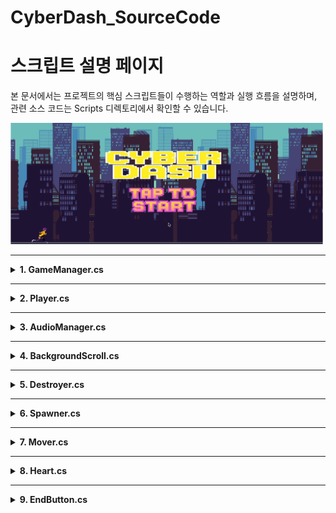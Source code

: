 # CyberDash_SourceCode

# 스크립트 설명 페이지

본 문서에서는 프로젝트의 핵심 스크립트들이 수행하는 역할과 실행 흐름을 설명하며, 관련 소스 코드는 Scripts 디렉토리에서 확인할 수 있습니다.

<img src="Opening.png" alt="게임 시작 화면" width="500"/>

---

<details>
<summary><strong>1. GameManager.cs</strong></summary>

[GameManager Script](Scripts/GameManager.cs)

### 목적:
게임의 전체적인 흐름을 관리하며, 게임 상태(인트로, 플레이 중, 사망)를 제어하고 점수 계산, 최고 점수 저장, 게임 속도 조절을 담당하는 클래스

### 주요 구성:
- **GameState (열거형)**: 게임 상태를 정의 (Intro, Playing, Dead).
- **싱글톤 패턴**: `Instance` 변수로 전역에서 접근 가능.
- **UI 및 오브젝트 참조**:
    - `IntroUi`, `DeadUi`
    - `EnemySpawner`, `DrinkSpawner`
    - `playerScript`
    - `scoreText`
- **주요 메서드**:
    - `CalculateScore()`
    - `SaveHighScore()`
    - `CalculateGameSpeed()`
    - `GameStart()`

### 코드의 흐름:
1. **초기화**: Intro UI 활성화, 싱글톤 인스턴스 설정
2. **게임 플레이**: `GameStart()` 호출로 상태 전환, 스폰 활성화, 점수 증가
3. **게임 오버**: 플레이어 체력 0 → 사망 처리, 최고 점수 저장, 종료 UI 표시

</details>

---

<details>
<summary><strong>2. Player.cs</strong></summary>

[Player Script]

### 목적:
플레이어 캐릭터의 움직임 (점프)과 충돌 (적, 음료) 처리, 무적 상태 제어

### 주요 구성:
- **속성**: `JumpForce`, `isGrounded`, `isInvincible`
- **컴포넌트**: `anime`, `rigid`, `boxCollider`
- **주요 메서드**:
    - `Update()`
    - `OnCollisionEnter2D()`
    - `OnTriggerEnter2D()`
    - `StartInvincible()`, `StopInvincible()`
    - `KillPlayer()`

### 코드의 흐름:
1. **초기화**: 컴포넌트 참조, 상태 초기화
2. **점프**: 스페이스바 입력 시 점프 처리
3. **충돌**: 적과 충돌 시 체력 감소, 음료로 회복, 황금 음료로 무적
4. **사망**: 체력 0일 경우 `KillPlayer()` 호출

</details>

---

<details>
<summary><strong>3. AudioManager.cs</strong></summary>

[AudioManager Script](Scripts/AudioManager.cs)

### 코드의 목적:
게임 내 효과음(SFX) 재생을 담당

### 주요 구성:
- **싱글톤 패턴**: `instance` 접근
- **사운드 설정**: `SFXSounds[]`, `SFXVolume`, `channels`
- **사운드 플레이어**: `SFXPlayers[]`, `channelIndex`
- **주요 메서드**:
    - `Init()`
    - `PlaySfx()`

### 코드의 흐름:
1. **초기화**: AudioSource 채널 생성
2. **재생**: SFX 타입에 따라 지정된 채널로 재생

</details>

---

<details>
<summary><strong>4. BackgroundScroll.cs</strong></summary>

[BackGroundScroll Script](Scripts/BackgroundScroll.cs)

### 코드의 목적:
배경을 좌측으로 스크롤시켜 무한 배경 효과 구현

### 주요 구성:
- `scrollSpeed`
- `meshRenderer` → 텍스처 오프셋 변경

### 코드의 흐름:
1. **초기화**: MeshRenderer 참조
2. **스크롤**: 매 프레임 텍스처 오프셋 이동

</details>

---

<details>
<summary><strong>5. Destroyer.cs</strong></summary>

[Destroyer Script](Scripts/Destroyer.cs)

### 코드의 목적:
왼쪽 경계를 벗어난 오브젝트 삭제 → 성능 최적화

### 주요 구성:
- 파괴 조건: `transform.position.x <= -13.0f`

### 코드의 흐름:
- 매 프레임 검사 → 경계 벗어나면 `Destroy(this.gameObject)`

</details>

---

<details>
<summary><strong>6. Spawner.cs</strong></summary>

[Spawner Script](Scripts/Spawner.cs)

### 코드의 목적:
적/음료를 무작위 생성하여 게임 장애물 및 회복 아이템 제공

### 주요 구성:
- `gameObjects[]`: 생성 가능한 오브젝트 목록
- `minSpawnTime`, `maxSpawnTime`: 생성 주기 범위

### 코드의 흐름:
1. **초기화**: 랜덤 시간에 `Spawn()` 호출
2. **Spawn()**: 랜덤 오브젝트 생성 → 다음 `Spawn()` 예약

</details>

---

<details>
<summary><strong>7. Mover.cs</strong></summary>

[Mover Script](Scripts/Mover.cs)

### 코드의 목적:
오브젝트를 일정한 속도로 좌측으로 이동 → 무한 스크롤 연출

### 주요 구성:
- `moveSpeed`: 이동 속도
- `Update()`: 이동 로직 (속도 × 게임 속도 × deltaTime)

### 코드의 흐름:
1. **초기화**: `Start()` 비어 있음
2. **이동**: 매 프레임 좌측 이동, `GameManager.Instance.CalculateGameSpeed()`로 속도 증가

</details>

---

<details>
<summary><strong>8. Heart.cs</strong></summary>

[Heart Script](Scripts/Heart.cs)

### 코드의 목적:
플레이어 체력을 하트 이미지로 시각적으로 표현

### 주요 구성:
- `OnHeart`, `OffHeart`: 하트 이미지
- `LiveNumber`: 하트 순서
- `spriteRenderer`: 이미지 변경 대상

### 코드의 흐름:
1. **초기화**: `spriteRenderer` 참조
2. **업데이트**: 체력 값에 따라 해당 하트 활성/비활성

</details>

---

<details>
<summary><strong>9. EndButton.cs</strong></summary>

[EndButton Script](Scripts/EndButton.cs)

### 코드의 목적:
게임 종료 화면에서 다시 시작 및 종료 기능 수행

### 주요 구성:
- `Restart()`:
    - `SampleScene` 재로드
    - `ButtonPlay` 사운드 재생
- `QuitGame()`:
    - 애플리케이션 종료 (빌드 환경 한정)
    - `EndClick` 사운드 재생

### 코드의 흐름:
1. **재시작**: `Restart()` → 씬 재시작
2. **종료**: `QuitGame()` → 종료 처리 (에디터에서는 작동 안 함)

</details>


